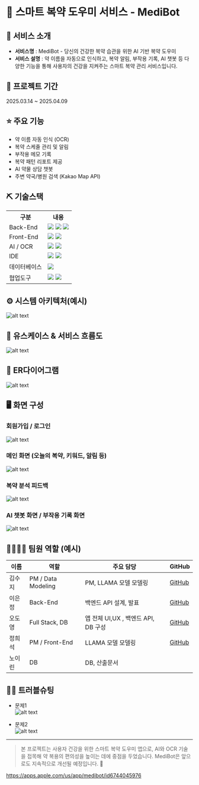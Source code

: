 # 💊 스마트 복약 도우미 서비스 - MediBot

## 👀 서비스 소개
* **서비스명** : MediBot - 당신의 건강한 복약 습관을 위한 AI 기반 복약 도우미
* **서비스 설명** : 약 이름을 자동으로 인식하고, 복약 알림, 부작용 기록, AI 챗봇 등 다양한 기능을 통해 사용자의 건강을 지켜주는 스마트 복약 관리 서비스입니다.

## 📅 프로젝트 기간
2025.03.14 ~ 2025.04.09

## ⭐ 주요 기능
* 약 이름 자동 인식 (OCR)
* 복약 스케줄 관리 및 알림
* 부작용 메모 기록
* 복약 패턴 리포트 제공
* AI 약물 상담 챗봇
* 주변 약국/병원 검색 (Kakao Map API)

## ⛏ 기술스택
<table>
    <tr><th>구분</th><th>내용</th></tr>
    <tr><td>Back-End</td><td>
        <img src="https://img.shields.io/badge/SpringBoot-6ab04c?style=for-the-badge&logo=SpringBoot&logoColor=white"/>
        <img src="https://img.shields.io/badge/Java-007396?style=for-the-badge&logo=java&logoColor=white"/> 
        <img src="https://img.shields.io/badge/Python-3776AB?style=for-the-badge&logo=Python&logoColor=white"/> 
    </td></tr>
    <tr><td>Front-End</td><td>
        <img src="https://img.shields.io/badge/Flutter-02569B?style=for-the-badge&logo=flutter&logoColor=white"/>
        <img src="https://img.shields.io/badge/Dart-0175C2?style=for-the-badge&logo=dart&logoColor=white"/>
    </td></tr>
    <tr><td>AI / OCR</td><td>
        <img src="https://img.shields.io/badge/NCP OCR-yellow?logo=naver&logoColor=green"/>
        <img src="https://img.shields.io/badge/LLAMA Model-AI?style=for-the-badge&logo=meta&logoColor=white"/>
    </td></tr>
    <tr><td>IDE</td><td>
        <img src="https://img.shields.io/badge/VSCode-007ACC?style=for-the-badge&logo=VisualStudioCode&logoColor=white"/>
        <img src="https://img.shields.io/badge/Android Studio-3DDC84?style=for-the-badge&logo=android-studio&logoColor=white"/>
    </td></tr>
    <tr><td>데이터베이스</td><td>
        <img src="https://img.shields.io/badge/MySQL-4479A1?style=for-the-badge&logo=MySQL&logoColor=white"/>
    </td></tr>
    <tr><td>협업도구</td><td>
        <img src="https://img.shields.io/badge/Notion-999999?style=for-the-badge&logo=Notion&logoColor=black"/>
        <img src="https://img.shields.io/badge/GitHub-181717?style=for-the-badge&logo=GitHub&logoColor=white"/>
    </td></tr>
</table>

## ⚙ 시스템 아키텍처(예시)
![alt text](image.png)

## 📌 유스케이스 & 서비스 흐름도
![alt text](image-2.png)

## 📌 ER다이어그램
![alt text](image-1.png)

## 🖥 화면 구성

### 회원가입 / 로그인
![alt text](image-6.png)
### 메인 화면 (오늘의 복약, 키워드, 알림 등)
![alt text](image-5.png)

### 복약 분석 피드백
![alt text](image-4.png)

### AI 챗봇 화면 / 부작용 기록 화면
![alt text](image-3.png)

## 👨‍👩‍👦‍👦 팀원 역할 (예시)
| 이름 | 역할 | 주요 담당 | GitHub |
|------|------|-----------|--------|
| 김수지 | PM / Data Modeling | PM, LLAMA 모델 모델링 | [GitHub](https://github.com/Suji2i) |
| 이은정 | Back-End | 백엔드 API 설계, 발표 | [GitHub](https://github.com/jmueeo) |
| 오도영 | Full Stack, DB | 앱 전체 UI,UX , 백엔드 API, DB 구성| [GitHub](https://github.com/ohdoyoung) |
| 정희석 | PM / Front-End | LLAMA 모델 모델링 | [GitHub](https://github.com/082918) |
| 노이린 | DB | DB, 산출문서 |  |

## 🤾‍♂️ 트러블슈팅

* 문제1<br>
   ![alt text](image-7.png)

* 문제2<br>
   ![alt text](image-8.png)

---

> 본 프로젝트는 사용자 건강을 위한 스마트 복약 도우미 앱으로, AI와 OCR 기술을 접목해 약 복용의 편의성을 높이는 데에 중점을 두었습니다. MediBot은 앞으로도 지속적으로 개선될 예정입니다. 💙


https://apps.apple.com/us/app/medibot/id6744045976